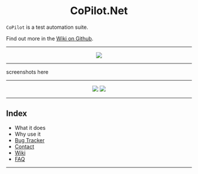 <h1 align="center">CoPilot.Net</h1>

`CoPilot` is a test automation suite.

Find out more in the [Wiki on Github](../../wiki).

---

<p align="center"><img src="https://user-images.githubusercontent.com/28795922/183652390-872da29f-162a-4d62-ba6e-c8624215ef57.png"/></p>

---

screenshots here

---

<p align="center"><img src="https://user-images.githubusercontent.com/28795922/183650250-e1704138-8697-47fb-8584-5f9b0db5caae.jpg"/> <img src="https://user-images.githubusercontent.com/28795922/183656680-9b1ea60a-7071-4766-bfa5-6ebb5eea5070.jpg"/></p>

---

## Index
  
- What it does
- Why use it
- [Bug Tracker](../../issues)
- [Contact](..)
- [Wiki](../../wiki)
- [FAQ](../../wiki/FAQ)
---  
  
